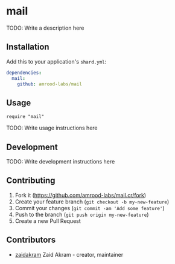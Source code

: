 # mail

TODO: Write a description here

## Installation

Add this to your application's `shard.yml`:

```yaml
dependencies:
  mail:
    github: amrood-labs/mail
```

## Usage

```crystal
require "mail"
```

TODO: Write usage instructions here

## Development

TODO: Write development instructions here

## Contributing

1. Fork it (<https://github.com/amrood-labs/mail.cr/fork>)
2. Create your feature branch (`git checkout -b my-new-feature`)
3. Commit your changes (`git commit -am 'Add some feature'`)
4. Push to the branch (`git push origin my-new-feature`)
5. Create a new Pull Request

## Contributors

- [zaidakram](https://github.com/zaidakram) Zaid Akram - creator, maintainer
